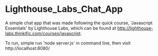 # Lighthouse_Labs_Chat_App
A simple chat app that was made following the quick course, 'Javascript Essentials' by Lighthouse Labs, which can be found at http://lighthouse-labs.thinkific.com/courses/javascript.

To run, simple run 'node server.js' in command line, then visit http://localhost:8080/

